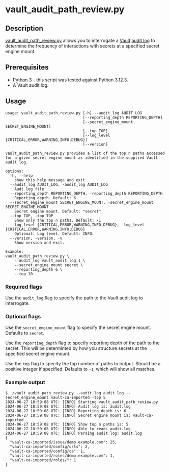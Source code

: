 # vault_audit_path_review.py

## Description
[vault_audit_path_review.py](vault_audit_path_review.py) allows you to interrogate a [Vault](https://vaultproject.io) [audit log](https://developer.hashicorp.com/vault/docs/audit) to determine the frequency of interactions with secrets at a specified secret engine mount.

## Prerequisites

* [Python 3](https://www.python.org/) - this script was tested against Python 3.12.3.
* A Vault audit log.

## Usage

```
usage: vault_audit_path_review.py [-h] --audit_log AUDIT_LOG
                                  [--reporting_depth REPORTING_DEPTH]
                                  [--secret_engine_mount SECRET_ENGINE_MOUNT]
                                  [--top TOP]
                                  [--log_level {CRITICAL,ERROR,WARNING,INFO,DEBUG}]
                                  [--version]

vault_audit_path_review.py provides a list of the top n paths accessed for a given secret engine mount as identified in the supplied Vault audit log.

options:
  -h, --help
    show this help message and exit
  --audit_log AUDIT_LOG, -audit_log AUDIT_LOG
    Audt log file
  --reporting_depth REPORTING_DEPTH, -reporting_depth REPORTING_DEPTH
    Reporting depth. Default: 6
  --secret_engine_mount SECRET_ENGINE_MOUNT, -secret_engine_mount SECRET_ENGINE_MOUNT
    Secret engine mount. Default: "secret"
  --top TOP, -top TOP
    Show only the top n paths. Default: -1
  --log_level {CRITICAL,ERROR,WARNING,INFO,DEBUG}, -log_level {CRITICAL,ERROR,WARNING,INFO,DEBUG}
    Optional: Log level. Default: INFO.
  --version, -version, -v
    Show version and exit.

Example: 
vault_audit_path_review.py \
    --audit_log vault_audit.log.1 \
    --secret_engine_mount secret \
    --reporting_depth 6 \
    --top 10
```

### Required flags
Use the `audit_log` flag to specify the path to the Vault audit log to interrogate.

### Optional flags
Use the `secret_engine_mount` flag to specify the secret engine mount. Defaults to `secret`.

Use the `reporting_depth` flag to specify reporting depth of the path to the secret. This will be determinted by how you structure secrets at the specified secret engine mount.

Use the `top` flag to specify the top number of paths to output. Should be a positive integer if specified. Defaults to `-1`, which will show all matches.

### Example output

```
$ ./vault_audit_path_review.py --audit_log audit.log --secret_engine_mount vault-ca-imported -top 5
2024-06-27 18:59:08 UTC: [INFO] Starting vault_audit_path_review.py
2024-06-27 18:59:08 UTC: [INFO] Audit log is: audit.log
2024-06-27 18:59:08 UTC: [INFO] Reporting depth is: 6
2024-06-27 18:59:08 UTC: [INFO] Secret engine mount is: vault-ca-imported
2024-06-27 18:59:08 UTC: [INFO] Show top n paths is: 5
2024-06-27 18:59:08 UTC: [INFO] Able to read: audit.log
2024-06-27 18:59:08 UTC: [INFO] Parsing audit log: audit.log
{
  "vault-ca-imported/issue/demo.example.com": 25,
  "vault-ca-imported/config/urls": 2,
  "vault-ca-imported/config/ca": 1,
  "vault-ca-imported/roles/demo.example.com": 1,
  "vault-ca-imported/roles/": 1
}
```

